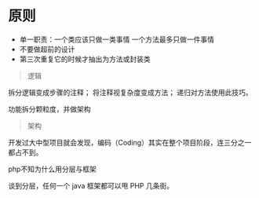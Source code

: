 # 原则

- 单一职责：一个类应该只做一类事情 一个方法最多只做一件事情
- 不要做超前的设计
- 第三次重复它的时候才抽出为方法或封装类

> 逻辑

拆分逻辑变成步骤的注释； 将注释视复杂度变成方法； 递归对方法使用此技巧。

功能拆分颗粒度，并做架构

> 架构

开发过大中型项目就会发现，编码（Coding）其实在整个项目阶段，连三分之一都占不到。

php不知为什么用分层与框架

谈到分层，任何一个 java 框架都可以甩 PHP 几条街。
